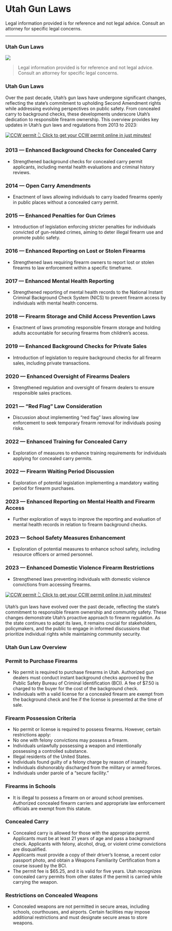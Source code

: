 # Utah Gun Laws

Legal information provided is for reference and not legal advice. Consult an attorney for specific legal concerns. 

* * *

### Utah Gun Laws

![](https://cdn-images-1.medium.com/max/1200/1*-RrYeo3g1iXnL_2vMKdnLw.png)

> Legal information provided is for reference and not legal advice. Consult an attorney for specific legal concerns.

### Utah Gun Laws

Over the past decade, Utah’s gun laws have undergone significant changes, reflecting the state’s commitment to upholding Second Amendment rights while addressing evolving perspectives on public safety. From concealed carry to background checks, these developments underscore Utah’s dedication to responsible firearm ownership. This overview provides key updates in Utah’s gun laws and regulations from 2013 to 2023:

<a href="https://serp.ly/ccw">
<div>
    <img src="https://cdn-images-1.medium.com/max/1200/1*aCmvRhaa5Xjz4zDZxHzAjg.png" alt="CCW permit">
    👆 Click to get your CCW permit online in just minutes!
</div>
</a>

### 2013 — Enhanced Background Checks for Concealed Carry

  * Strengthened background checks for concealed carry permit applicants, including mental health evaluations and criminal history reviews.



### 2014 — Open Carry Amendments

  * Enactment of laws allowing individuals to carry loaded firearms openly in public places without a concealed carry permit.



### 2015 — Enhanced Penalties for Gun Crimes

  * Introduction of legislation enforcing stricter penalties for individuals convicted of gun-related crimes, aiming to deter illegal firearm use and promote public safety.



### 2016 — Enhanced Reporting on Lost or Stolen Firearms

  * Strengthened laws requiring firearm owners to report lost or stolen firearms to law enforcement within a specific timeframe.



### 2017 — Enhanced Mental Health Reporting

  * Strengthened reporting of mental health records to the National Instant Criminal Background Check System (NICS) to prevent firearm access by individuals with mental health concerns.



### 2018 — Firearm Storage and Child Access Prevention Laws

  * Enactment of laws promoting responsible firearm storage and holding adults accountable for securing firearms from children’s access.



### 2019 — Enhanced Background Checks for Private Sales

  * Introduction of legislation to require background checks for all firearm sales, including private transactions.



### 2020 — Enhanced Oversight of Firearms Dealers

  * Strengthened regulation and oversight of firearm dealers to ensure responsible sales practices.



### 2021 — “Red Flag” Law Consideration

  * Discussion about implementing “red flag” laws allowing law enforcement to seek temporary firearm removal for individuals posing risks.



### 2022 — Enhanced Training for Concealed Carry

  * Exploration of measures to enhance training requirements for individuals applying for concealed carry permits.



### 2022 — Firearm Waiting Period Discussion

  * Exploration of potential legislation implementing a mandatory waiting period for firearm purchases.



### 2023 — Enhanced Reporting on Mental Health and Firearm Access

  * Further exploration of ways to improve the reporting and evaluation of mental health records in relation to firearm background checks.



### 2023 — School Safety Measures Enhancement

  * Exploration of potential measures to enhance school safety, including resource officers or armed personnel.



### 2023 — Enhanced Domestic Violence Firearm Restrictions

  * Strengthened laws preventing individuals with domestic violence convictions from accessing firearms.



<a href="https://serp.ly/ccw">
<div>
    <img src="https://cdn-images-1.medium.com/max/1200/1*TMCVgNoKp2NAtvLSAMkaJg.png" alt="CCW permit">
    👆 Click to get your CCW permit online in just minutes!
</div>
</a>


Utah’s gun laws have evolved over the past decade, reflecting the state’s commitment to responsible firearm ownership and community safety. These changes demonstrate Utah’s proactive approach to firearm regulation. As the state continues to adapt its laws, it remains crucial for stakeholders, policymakers, and the public to engage in informed discussions that prioritize individual rights while maintaining community security.

### Utah Gun Law Overview

### Permit to Purchase Firearms

  * No permit is required to purchase firearms in Utah. Authorized gun dealers must conduct instant background checks approved by the Public Safety Bureau of Criminal Identification (BCI). A fee of $7.50 is charged to the buyer for the cost of the background check.
  * Individuals with a valid license for a concealed firearm are exempt from the background check and fee if the license is presented at the time of sale.



### Firearm Possession Criteria

  * No permit or license is required to possess firearms. However, certain restrictions apply:
  * No one with felony convictions may possess a firearm.
  * Individuals unlawfully possessing a weapon and intentionally possessing a controlled substance.
  * Illegal residents of the United States.
  * Individuals found guilty of a felony charge by reason of insanity.
  * Individuals dishonorably discharged from the military or armed forces.
  * Individuals under parole of a “secure facility.”



### Firearms in Schools

  * It is illegal to possess a firearm on or around school premises. Authorized concealed firearm carriers and appropriate law enforcement officials are exempt from this statute.



### Concealed Carry

  * Concealed carry is allowed for those with the appropriate permit. Applicants must be at least 21 years of age and pass a background check. Applicants with felony, alcohol, drug, or violent crime convictions are disqualified.
  * Applicants must provide a copy of their driver’s license, a recent color passport photo, and obtain a Weapons Familiarity Certification from a course issued by the BCI.
  * The permit fee is $65.25, and it is valid for five years. Utah recognizes concealed carry permits from other states if the permit is carried while carrying the weapon.



### Restrictions on Concealed Weapons

  * Concealed weapons are not permitted in secure areas, including schools, courthouses, and airports. Certain facilities may impose additional restrictions and must designate secure areas to store weapons.




